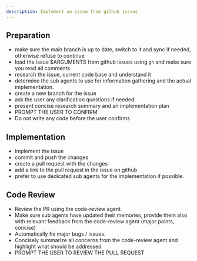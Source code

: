 ```yaml
---
description: Implement an issue from github issues
---
```


## Preparation

- make sure the main branch is up to date, switch to it and sync if needed, otherwise refuse to continue
- load the issue $ARGUMENTS from github issues using `gh` and make sure you read all comments
- research the issue, current code base and understand it
- determine the sub agents to use for information gathering and the actual implementation.
- create a new branch for the issue
- ask the user any clarification questions if needed
- present concise research summary and an implementation plan
- PROMPT THE USER TO CONFIRM
- Do not write any code before the user confirms

## Implementation

- implement the issue
- commit and push the changes
- create a pull request with the changes
- add a link to the pull request in the issue on github
- prefer to use dedicated sub agents for the implementation if possible.

## Code Review
- Review the PR using the code-review agent
- Make sure sub agents have updated their memories, provide them also with relevant feedback from the code-review agent (major points, concise)
- Automatically fix major bugs / issues.
- Concisely summarize all concerns from the code-review agent and highlight what should be addressed
- PROMPT THE USER TO REVIEW THE PULL REQUEST

